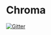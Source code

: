 # Chroma

[![Gitter](https://badges.gitter.im/ChromaTeam/Chroma.svg)](https://gitter.im/ChromaTeam/Chroma?utm_source=badge&utm_medium=badge&utm_campaign=pr-badge&utm_content=badge)